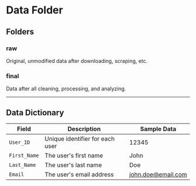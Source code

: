 # Data Folder

## Folders

### raw

Original, unmodified data after downloading, scraping, etc.

### final

Data after all cleaning, processing, and analyzing.

---

## Data Dictionary

| **Field**    | **Description**                 | **Sample Data**    |
| ------------ | ------------------------------- | ------------------ |
| `User_ID`    | Unique identifier for each user | 12345              |
| `First_Name` | The user's first name           | John               |
| `Last_Name`  | The user's last name            | Doe                |
| `Email`      | The user's email address        | john.doe@email.com |
